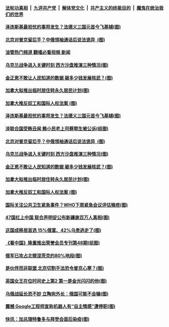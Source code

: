 ####  [法轮功真相](../../../../basic/blob/master/README.md?t=06161802) &nbsp;|&nbsp; [九评共产党](../../../../9ping.md/blob/master/README.md?t=06161802) &nbsp;|&nbsp; [解体党文化](../../../../jtdwh.md/blob/master/README.md?t=06161802)  &nbsp;|&nbsp; [共产主义的终极目的](../../../../gczydzjmd.md/blob/master/README.md?t=06161802) &nbsp;|&nbsp; [魔鬼在统治我们的世界](../../../../mgztzwmdsj.md/blob/master/README.md?t=06161802) 

#### [泽连斯基最担忧的事将发生？法德义三国元首今飞基辅(图)](../pages/p9/1009349.md?t=06161802) 

#### [北京对普京留后手？中俄领袖通话后说法诡异 &nbsp;(图)](../pages/p9/1009328.md?t=06161802) 

#### [油管热门频道 翻墙必看视频 新闻](http://45.76.130.85:81/youtube.html?06161802)

#### [乌克兰战争进入关键时刻 西方沙盘推演三种情况(图)](../pages/p9/1009309.md?t=06161802) 

#### [金正恩不敢让人民知道的数据 砸多少钱发展核武？(图)](../pages/p9/1009232.md?t=06161802) 

#### [加拿大拟推出临时居住转永久居民计划(图)](../pages/p9/1009305.md?t=06161802) 

#### [加拿大推反奴工和国际人权法案&nbsp;(图)](../pages/p9/1009303.md?t=06161802) 

#### [泽连斯基最担忧的事将发生？法德义三国元首今飞基辅(图)](../pages/p9/1009349.md?t=06161802) 

#### [涉联合国受贿丑闻 赖小民老上司蔡鄂生被公诉(组图)](../pages/p9/1009297.md?t=06161802) 

#### [北京对普京留后手？中俄领袖通话后说法诡异 &nbsp;(图)](../pages/p9/1009328.md?t=06161802) 

#### [乌克兰战争进入关键时刻 西方沙盘推演三种情况(图)](../pages/p9/1009309.md?t=06161802) 

#### [金正恩不敢让人民知道的数据 砸多少钱发展核武？(图)](../pages/p9/1009232.md?t=06161802) 

#### [加拿大拟推出临时居住转永久居民计划(图)](../pages/p9/1009305.md?t=06161802) 

#### [加拿大推反奴工和国际人权法案&nbsp;(图)](../pages/p9/1009303.md?t=06161802) 


#### [国际关注公共卫生紧急事件？WHO下周紧急会议评估猴痘(图)](../pages/p9/1009235.md?t=06161802) 

#### [47国杠上中国 联合声明促公布新疆逾百万人真相(图)](../pages/p9/1009218.md?t=06161802) 


#### [这国成移居首选 15%俄富、42%乌贵逃走了(图)](../pages/p9/1009161.md?t=06161802) 

#### [《看中国》隆重推出荣誉会员专刊第48期(组图)](../pages/p9/1009203.md?t=06161802) 

#### [俄军已攻占北顿涅茨克约80%地段(图)](../pages/p9/1009200.md?t=06161802) 

#### [是伙伴而非联盟 北京切割手法恐令普京心寒？(图)](../pages/p9/1009151.md?t=06161802) 


#### [英国女王在位时间史上第2 第一是金光闪闪的他(图)](../pages/p9/1009106.md?t=06161802) 

#### [乌俄战延长恐不妙 立陶宛外长：俄国可能不会输(图)](../pages/p9/1009060.md?t=06161802) 

#### [震撼 Google工程师宣称机器人有“自主情感”遭停职(图)](../pages/p9/1009041.md?t=06161802) 

#### [快讯：加总理特鲁多与拜登会面后染疫(图)](../pages/p9/1009098.md?t=06161802) 

<img src='http://gfw-breaker.win/goodnews/indexes/p9.md' width='0px' height='0px'/>

